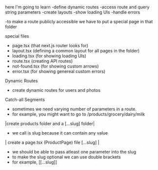 here I'm going to learn
-define dynamic routes
-access route and query string parameters
-create layouts
-show loading UIs
-handle errors

-to make a route publicly accessible we have to put a special page in that folder

special files

- page.tsx (that next.js router looks for)
- layout.tsx (defining a common layout for all pages in the folder)
- loading.tsx (for showing loading UIs)
- route.tsx (creating API routes)
- not-found.tsx (for showing custom arrows)
- error.tsx (for showing genereal custom errors)

Dynamic Routes

- create dynamic routes for users and photos

Catch-all Segments

- sometimes we need varying number of parameters in a route.
- for example, you might want to go to /products/grocery/dairy/milk

|create products folder and a [...slug] folder|

- we call is slug because it can contain any value

| create a page.tsx (ProductPage) file [...slug] |

- we should be able to pass atleast one parameter into the slug
- to make the slug optional we can use double brackets
- for example, [[...slug]]
